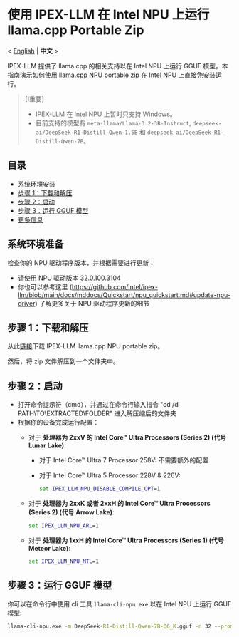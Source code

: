 # 使用 IPEX-LLM 在 Intel NPU 上运行 llama.cpp Portable Zip
<p>
   < <a href='./llama_cpp_npu_portable_zip_quickstart.md'>English</a> | <b>中文</b> >
</p>

IPEX-LLM 提供了 llama.cpp 的相关支持以在 Intel NPU 上运行 GGUF 模型。本指南演示如何使用 [llama.cpp NPU portable zip](https://github.com/intel/ipex-llm/releases/tag/v2.2.0-nightly) 在 Intel NPU 上直接免安装运行。

> [!重要]
> 
> - IPEX-LLM 在 Intel NPU 上暂时只支持 Windows。
> - 目前支持的模型有 `meta-llama/Llama-3.2-3B-Instruct`, `deepseek-ai/DeepSeek-R1-Distill-Qwen-1.5B` 和 `deepseek-ai/DeepSeek-R1-Distill-Qwen-7B`。


## 目录
- [系统环境安装](#系统环境准备)
- [步骤 1：下载和解压](#步骤-1下载和解压)
- [步骤 2：启动](#步骤-2启动)
- [步骤 3：运行 GGUF 模型](#步骤-3运行-gguf-模型)
- [更多信息](npu_quickstart.md)


## 系统环境准备

检查你的 NPU 驱动程序版本，并根据需要进行更新：

- 请使用 NPU 驱动版本 [32.0.100.3104](https://www.intel.com/content/www/us/en/download/794734/838895/intel-npu-driver-windows.html)
- 你也可以参考这里 (https://github.com/intel/ipex-llm/blob/main/docs/mddocs/Quickstart/npu_quickstart.md#update-npu-driver) 了解更多关于 NPU 驱动程序更新的细节

## 步骤 1：下载和解压

从此[链接](https://github.com/intel/ipex-llm/releases/tag/v2.2.0-nightly)下载 IPEX-LLM llama.cpp NPU portable zip。

然后，将 zip 文件解压到一个文件夹中。

## 步骤 2：启动

- 打开命令提示符（cmd），并通过在命令行输入指令 "cd /d PATH\TO\EXTRACTED\FOLDER" 进入解压缩后的文件夹
- 根据你的设备完成运行配置：
  - 对于 **处理器为 2xxV 的 Intel Core™ Ultra Processors (Series 2) (代号 Lunar Lake)**:

    - 对于 Intel Core™ Ultra 7 Processor 258V:
        不需要额外的配置

    - 对于 Intel Core™ Ultra 5 Processor 228V & 226V:
        ```cmd
        set IPEX_LLM_NPU_DISABLE_COMPILE_OPT=1
        ```

  - 对于 **处理器为 2xxK 或者 2xxH 的 Intel Core™ Ultra Processors (Series 2) (代号 Arrow Lake)**:
    ```cmd
    set IPEX_LLM_NPU_ARL=1
    ```

  - 对于 **处理器为 1xxH 的 Intel Core™ Ultra Processors (Series 1) (代号 Meteor Lake)**:
    ```cmd
    set IPEX_LLM_NPU_MTL=1
    ```

## 步骤 3：运行 GGUF 模型

你可以在命令行中使用 cli 工具 `llama-cli-npu.exe` 以在 Intel NPU 上运行 GGUF 模型:

```cmd
llama-cli-npu.exe -m DeepSeek-R1-Distill-Qwen-7B-Q6_K.gguf -n 32 --prompt "What is AI?"
```
